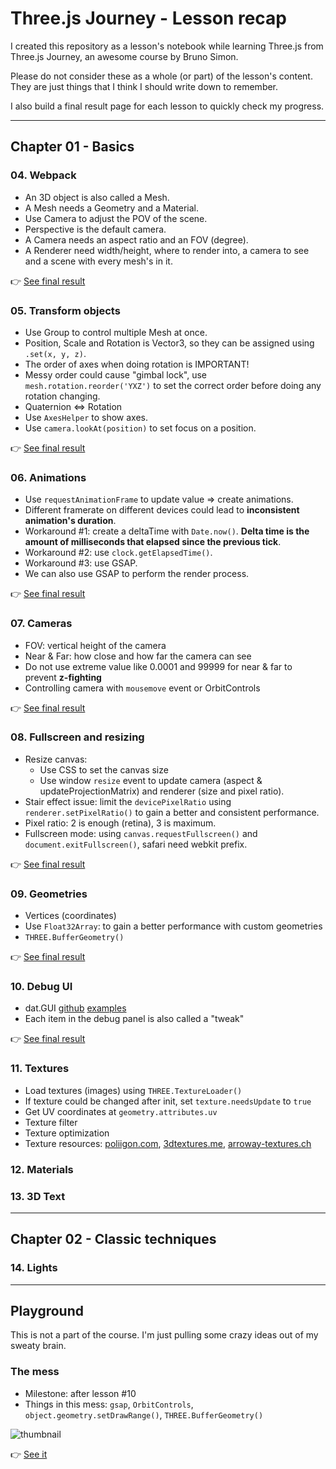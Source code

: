 # Three.js Journey - Lesson recap

I created this repository as a lesson's notebook while learning Three.js from Three.js Journey, an awesome course by Bruno Simon.

Please do not consider these as a whole (or part) of the lesson's content. 
They are just things that I think I should write down to remember. 

I also build a final result page for each lesson to quickly check my progress.

---

## Chapter 01 - Basics

### 04. Webpack

- An 3D object is also called a Mesh.
- A Mesh needs a Geometry and a Material.
- Use Camera to adjust the POV of the scene.
- Perspective is the default camera.
- A Camera needs an aspect ratio and an FOV (degree).
- A Renderer need width/height, where to render into, a camera to see and a scene with every mesh's in it.

👉 [See final result](https://phucbm.github.io/threejs-journey/lessons/04/dist/)

### 05. Transform objects

- Use Group to control multiple Mesh at once.
- Position, Scale and Rotation is Vector3, so they can be assigned using `.set(x, y, z)`.
- The order of axes when doing rotation is IMPORTANT!
- Messy order could cause "gimbal lock", use `mesh.rotation.reorder('YXZ')` to set the correct order before doing any rotation changing.
- Quaternion <=> Rotation
- Use `AxesHelper` to show axes.
- Use `camera.lookAt(position)` to set focus on a position.

👉 [See final result](https://phucbm.github.io/threejs-journey/lessons/05/dist/)

### 06. Animations

- Use `requestAnimationFrame` to update value => create animations.
- Different framerate on different devices could lead to **inconsistent animation's duration**.
- Workaround #1: create a deltaTime with `Date.now()`. **Delta time is the amount of milliseconds that elapsed since the previous tick**.
- Workaround #2: use `clock.getElapsedTime()`.
- Workaround #3: use GSAP.
- We can also use GSAP to perform the render process.

👉 [See final result](https://phucbm.github.io/threejs-journey/lessons/06/dist/)

### 07. Cameras

- FOV: vertical height of the camera
- Near & Far: how close and how far the camera can see
- Do not use extreme value like 0.0001 and 99999 for near & far to prevent **z-fighting**
- Controlling camera with `mousemove` event or OrbitControls

👉 [See final result](https://phucbm.github.io/threejs-journey/lessons/07/dist/)

### 08. Fullscreen and resizing

- Resize canvas:
    - Use CSS to set the canvas size
    - Use window `resize` event to update camera (aspect & updateProjectionMatrix) and renderer (size and pixel ratio).
- Stair effect issue: limit the `devicePixelRatio` using `renderer.setPixelRatio()` to gain a better and consistent performance.
- Pixel ratio: 2 is enough (retina), 3 is maximum.
- Fullscreen mode: using `canvas.requestFullscreen()` and `document.exitFullscreen()`, safari need webkit prefix.

👉 [See final result](https://phucbm.github.io/threejs-journey/lessons/08/dist/)

### 09. Geometries

- Vertices (coordinates)
- Use `Float32Array`: to gain a better performance with custom geometries
- `THREE.BufferGeometry()`

👉 [See final result](https://phucbm.github.io/threejs-journey/lessons/09/dist/)

### 10. Debug UI

- dat.GUI [github](https://github.com/dataarts/dat.gui) [examples](https://jsfiddle.net/ikatyang/182ztwao/)
- Each item in the debug panel is also called a "tweak"

👉 [See final result](https://phucbm.github.io/threejs-journey/lessons/10/dist/)

### 11. Textures

- Load textures (images) using `THREE.TextureLoader()`
- If texture could be changed after init, set `texture.needsUpdate` to `true`
- Get UV coordinates at `geometry.attributes.uv`
- Texture filter
- Texture optimization
- Texture resources: [poliigon.com](poliigon.com), [3dtextures.me](3dtextures.me), [arroway-textures.ch](arroway-textures.ch)

### 12. Materials
### 13. 3D Text

---

## Chapter 02 - Classic techniques

### 14. Lights

---

## Playground

This is not a part of the course.
I'm just pulling some crazy ideas out of my sweaty brain.

### The mess

- Milestone: after lesson #10
- Things in this mess: `gsap`, `OrbitControls`, `object.geometry.setDrawRange()`, `THREE.BufferGeometry()`

![thumbnail](/img/the-mess.gif)

👉 [See it](https://phucbm.github.io/threejs-journey/playground/the-mess/dist)